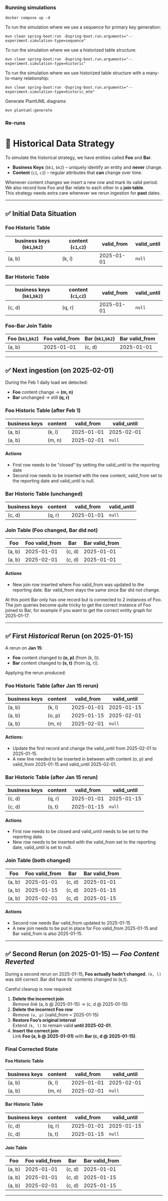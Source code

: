 ### Running simulations

```
docker compose up -d
```

To run the simulation where we use a sequence for primary key generation:
```
mvn clean spring-boot:run -Dspring-boot.run.arguments="--experiment.simulation-type=sequence"
```

To run the simulation where we use a historized table structure:
```
mvn clean spring-boot:run -Dspring-boot.run.arguments="--experiment.simulation-type=historic"
```

To run the simulation where we use historized table structure with a many-to-many relationship:
```
mvn clean spring-boot:run -Dspring-boot.run.arguments="--experiment.simulation-type=historic_mtm"
```

Generate PlantUML diagrams
```
mvn plantuml:generate
```

### Re-runs
# 📅 Historical Data Strategy

To simulate the historical strategy, we have entities called **Foo** and **Bar**.

* **Business Keys** (`bk1`, `bk2`) – uniquely identify an entity and **never** change.
* **Content** (`c1`, `c2`) – regular attributes that **can** change over time.

Whenever content changes we insert a new row and mark its valid period.  
We also record how Foo and Bar relate to each other in a **join table**.  
This strategy needs extra care whenever we rerun ingestion for **past** dates.

---

## ✅ Initial Data Situation

### Foo Historic Table

| business keys (`bk1`,`bk2`) | content (`c1`,`c2`) | valid_from | valid_until |
|-----------------------------|---------------------|------------|-------------|
| (a, b)                      | (k, l)              | 2025-01-01 | `null`      |

### Bar Historic Table

| business keys (`bk1`,`bk2`) | content (`c1`,`c2`) | valid_from | valid_until |
|-----------------------------|---------------------|------------|-------------|
| (c, d)                      | (q, r)              | 2025-01-01 | `null`      |

### Foo-Bar Join Table

| Foo (`bk1`,`bk2`) | Foo valid_from | Bar (`bk1`,`bk2`) | Bar valid_from |
|-------------------|---------------|-------------------|----------------|
| (a, b)            | 2025-01-01    | (c, d)            | 2025-01-01     |

---

## ✅ Next ingestion (on 2025-02-01)

During the Feb 1 daily load we detected:

* **Foo** content change → **(m, n)**
* **Bar** unchanged → still **(q, r)**

### Foo Historic Table (after Feb 1)

| business keys | content | valid_from | valid_until |
|---------------|---------|------------|-------------|
| (a, b)        | (k, l)  | 2025-01-01 | 2025-02-01  |
| (a, b)        | (m, n)  | 2025-02-01 | `null`      |

#### Actions
* First row needs to be "closed" by setting the valid_until to the reporting date
* Second row needs to be inserted with the new content, valid_from set to the reporting date and valid_until is null.

### Bar Historic Table (unchanged)

| business keys | content | valid_from | valid_until |
|---------------|---------|------------|-------------|
| (c, d)        | (q, r)  | 2025-01-01 | `null`      |

### Join Table (Foo changed, Bar did not)

| Foo | Foo valid_from | Bar | Bar valid_from |
|-----|---------------|-----|----------------|
| (a, b) | 2025-01-01 | (c, d) | 2025-01-01 |
| (a, b) | 2025-02-01 | (c, d) | 2025-01-01 |

#### Actions
* New join row inserted where Foo valid_from was updated to the reporting date. Bar valid_from stays the same since
Bar did not change.

At this point Bar only has one record but is connected to 2 instances of Foo. The join queries become quite tricky to
get the correct instance of Foo joined to Bar, for example if you want to get the correct entity graph for 2025-01-17.

---

## ✅ First *Historical* Rerun (on 2025-01-15)

A rerun on **Jan 15**:

* **Foo** content changed to **(o, p)** (from (k, l)).
* **Bar** content changed to **(s, t)** (from (q, r)).

Applying the rerun produced:

### Foo Historic Table (after Jan 15 rerun)

| business keys | content | valid_from | valid_until |
|---------------|---------|------------|-------------|
| (a, b)        | (k, l)  | 2025-01-01 | 2025-01-15  |
| (a, b)        | (o, p)  | 2025-01-15 | 2025-02-01  |
| (a, b)        | (m, n)  | 2025-02-01 | `null`      |

#### Actions:
* Update the first record and change the valid_until from 2025-02-01 to 2025-01-15.
* A new line needed to be inserted in between with content (o, p) and valid_from 2025-01-15 and valid_until 2025-02-01.

### Bar Historic Table (after Jan 15 rerun)

| business keys | content | valid_from | valid_until |
|---------------|---------|------------|-------------|
| (c, d)        | (q, r)  | 2025-01-01 | 2025-01-15  |
| (c, d)        | (s, t)  | 2025-01-15 | `null`      |

#### Actions
* First row needs to be closed and valid_until needs to be set to the reporting date.
* New row needs to be inserted with the valid_from set to the reporting date, valid_until is set to null.

### Join Table (both changed)

| Foo | Foo valid_from | Bar | Bar valid_from |
|-----|---------------|-----|----------------|
| (a, b) | 2025-01-01 | (c, d) | 2025-01-01 |
| (a, b) | 2025-01-15 | (c, d) | 2025-01-15 |
| (a, b) | 2025-02-01 | (c, d) | 2025-01-15 |

#### Actions
* Second row needs Bar valid_from updated to 2025-01-15
* A new join needs to be put in place for Foo valid_from 2025-01-15 and Bar valid_from is also 2025-01-15.

---

## ✅ Second Rerun (on 2025-01-15) — *Foo Content Reverted*

During a second rerun on 2025-01-15, **Foo actually hadn’t changed**. `(k, l)` was still correct. Bar did have its'
contents changed to (s,t).

Careful cleanup is now required:

1. **Delete the incorrect join**  
   *Remove link* (a, b @ 2025-01-15) → (c, d @ 2025-01-15)
2. **Delete the incorrect Foo row**  
   *Remove* `(o, p)` (valid_from = 2025-01-15)
3. **Restore Foo’s original interval**  
   Extend `(k, l)` to remain valid **until 2025-02-01**.
4. **Insert the correct join**  
   Link **Foo (a, b @ 2025-01-01)** with **Bar (c, d @ 2025-01-15)**.

### Final Corrected State

#### Foo Historic Table

| business keys | content | valid_from | valid_until |
|---------------|---------|------------|-------------|
| (a, b)        | (k, l)  | 2025-01-01 | 2025-02-01  |
| (a, b)        | (m, n)  | 2025-02-01 | `null`      |

#### Bar Historic Table

| business keys | content | valid_from | valid_until |
|---------------|---------|------------|-------------|
| (c, d)        | (q, r)  | 2025-01-01 | 2025-01-15  |
| (c, d)        | (s, t)  | 2025-01-15 | `null`      |

#### Join Table

| Foo | Foo valid_from | Bar | Bar valid_from |
|-----|---------------|-----|----------------|
| (a, b) | 2025-01-01 | (c, d) | 2025-01-01 |
| (a, b) | 2025-01-01 | (c, d) | 2025-01-15 |
| (a, b) | 2025-02-01 | (c, d) | 2025-01-15 |

---
